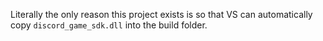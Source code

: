 Literally the only reason this project exists is so that VS can automatically copy `discord_game_sdk.dll` into the build folder.